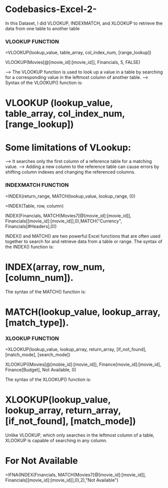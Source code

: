 # Codebasics-Excel-2-

In this Dataset, I did VLOOKUP, INDEXMATCH, and  XLOOKUP to retrieve the data from one table to another table

### VLOOKUP FUNCTION

=VLOOKUP(lookup_value, table_array, col_index_num, [range_lookup])

VLOOKUP(Movies[@[movie_id]:[movie_id]], Financials, 5, FALSE)

--> The VLOOKUP function is used to look up a value in a table by searching for a corresponding value in the leftmost column of another table.
--> Syntax of the VLOOKUP() function is: 
# VLOOKUP (lookup_value, table_array, col_index_num, [range_lookup])

# Some limitations of VLookup:
--> It searches only the first column of a reference table for a matching value.
--> Adding a new column to the reference table can cause errors by shifting column indexes and changing the referenced columns.

### INDEXMATCH FUNCTION

=INDEX(return_range, MATCH(lookup_value, lookup_range, 0))

   =INDEX(Table, row, column)

INDEX(Financials, MATCH(Movies7[@[movie_id]:[movie_id]], Financials[[movie_id]:[movie_id]],0),MATCH("Currency", Financials[#Headers],0))

INDEX() and MATCH() are two powerful Excel functions that are often used together to search for and retrieve data from a table or range.
The syntax of the INDEX() function is: 
# INDEX(array, row_num, [column_num]).
The syntax of the MATCH() function is:
# MATCH(lookup_value, lookup_array, [match_type]).

### XLOOKUP FUNCTION

=XLOOKUP(lookup_value, lookup_array, return_array, [if_not_found], [match_mode], [search_mode])

XLOOKUP((Movies[@[mobie_id]:[movie_id]], Finance[movie_id]:[movie_id], Finance[Budget], Not Available, 0)

The syntax of the XLOOKUP() function is: 
# XLOOKUP(lookup_value, lookup_array, return_array, [if_not_found], [match_mode])

Unlike VLOOKUP, which only searches in the leftmost column of a table, XLOOKUP is capable of searching in any column.

# For Not Available
=IFNA(INDEX(Financials, MATCH(Movies7[@[movie_id]:[movie_id]], Financials[[movie_id]:[movie_id]],0),2),"Not Available")

